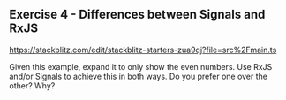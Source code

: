 ## Exercise 4 - Differences between Signals and RxJS

https://stackblitz.com/edit/stackblitz-starters-zua9qj?file=src%2Fmain.ts

Given this example, expand it to only show the even numbers. Use RxJS and/or Signals to achieve this in both ways. Do you prefer one over the other? Why?
